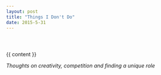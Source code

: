 ```yaml
---
layout: post
title: "Things I Don't Do"
date: 2015-5-31 
---
```

<div class="post">

  <header class="post-header"> 
   <p class="post-meta"></p>
  </header>

  <article class="post-content">
    {{ content }} <p><i> Thoughts on creativity, competition and finding a unique role </i></p>
   
  </article>
</div>

